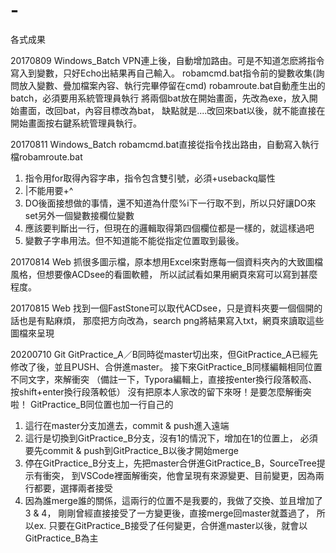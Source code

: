 # -
各式成果

20170809 Windows_Batch
VPN連上後，自動增加路由。可是不知道怎麽將指令寫入到變數，只好Echo出結果再自己輸入。
robamcmd.bat指令前的變數收集(詢問放入變數、疊加檔案內容、執行完畢停留在cmd)
robamroute.bat自動產生出的batch，必須要用系統管理員執行
將兩個bat放在開始畫面，先改為exe，放入開始畫面，改回bat，內容目標改為bat，
缺點就是....改回來bat以後，就不能直接在開始畫面按右鍵系統管理員執行。

20170811 Windows_Batch
robamcmd.bat直接從指令找出路由，自動寫入執行檔robamroute.bat
1. 指令用for取得內容字串，指令包含雙引號，必須+usebackq屬性
2. |不能用要+^
3. DO後面接想做的事情，還不知道為什麼%i下一行取不到，所以只好讓DO來set另外一個變數接欄位變數
4. 應該要判斷出一行，但現在的邏輯取得第四個欄位都是一樣的，就這樣過吧
5. 變數子字串用法。但不知道能不能從指定位置取到最後。

20170814 Web
抓很多圖示檔，原本想用Excel來對應每一個資料夾內的大致圖檔風格，但想要像ACDsee的看圖軟體，
所以試試看如果用網頁來寫可以寫到甚麼程度。

20170815 Web
找到一個FastStone可以取代ACDsee，只是資料夾要一個個開的話也是有點麻煩，
那麼把方向改為，search png將結果寫入txt，網頁來讀取這些圖檔來呈現

20200710 Git
GitPractice_A／B同時從master切出來，但GitPractice_A已經先修改了後，並且PUSH、合併進master。
接下來GitPractice_B同樣編輯相同位置不同文字，來解衝突
（備註一下，Typora編輯上，直接按enter換行段落較高、按shift+enter換行段落較低）
沒有把原本人家改的留下來呀！是要怎麼解衝突啦！
GitPractice_B同位置也加一行自己的
1. 這行在master分支加進去，commit & push進入遠端
2. 這行是切換到GitPractice_B分支，沒有1的情況下，增加在1的位置上，
   必須要先commit & push到GitPractice_B以後才開始merge
3. 停在GitPractice_B分支上，先把master合併進GitPractice_B，SourceTree提示有衝突，
   到VSCode裡面解衝突，他會呈現有來源變更、目前變更，因為兩行都要，選擇兩者接受
4. 因為誰merge誰的關係，這兩行的位置不是我要的，我做了交換、並且增加了3 & 4，
   剛剛曾經直接接受了一方變更後，直接merge回master就蓋過了，
   所以ex. 只要在GitPractice_B接受了任何變更，合併進master以後，就會以GitPractice_B為主